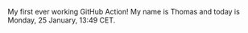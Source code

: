 My first ever working GitHub Action!
My name is Thomas and today is Monday, 25 January, 13:49 CET. 
